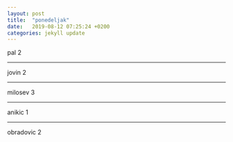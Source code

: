 ```yaml
---
layout: post
title:  "ponedeljak"
date:   2019-08-12 07:25:24 +0200
categories: jekyll update
---
```


pal 2  

***

jovin 2  

***

milosev 3  

***

anikic 1  

***

obradovic 2  